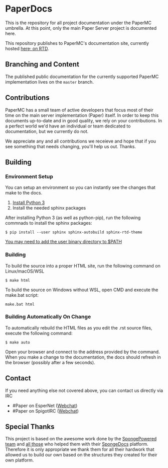 # PaperDocs
This is the repository for all project documentation under the PaperMC umbrella.
At this point, only the main Paper Server project is documented here.

This repository publishes to PaperMC's documentation site, currently hosted [here; on RTD](https://paper.readthedocs.io).

## Branching and Content

The published public documentation for the currently supported PaperMC implementation lives on the `master` branch.

## Contributions

PaperMC has a small team of active developers that focus most of their time on the main server implementation (Paper) itself. In order to keep this documents up-to-date and in good quality, we rely on your contributions. In a perfect world we'd have an individual or team dedicated to documentation, but we currently do not.

We appreciate any and all contributions we receieve and hope that if you see something that needs changing, you'll help us out. Thanks.

## Building

### Environment Setup

You can setup an environment so you can instantly see the changes that make to the docs.

1. [Install Python 3](https://www.python.org)
2. Install the needed sphinx packages

After installing Python 3 (as well as python-pip), run the following commnads to install the sphinx packages:

	$ pip install --user sphinx sphinx-autobuild sphinx-rtd-theme

[You may need to add the user binary directory to $PATH](https://packaging.python.org/tutorials/installing-packages/#installing-to-the-user-site)

### Building

To build the source into a proper HTML site, run the following command on Linux/macOS/WSL

	$ make html

To build the source on Windows without WSL, open CMD and execute the make.bat script:

	make.bat html

### Building Automatically On Change

To automatically rebuild the HTML files as you edit the .rst source files, execute the following command:

	$ make auto

Open your browser and connect to the address provided by the command. When you make a change to the documentation, the docs should refresh in the browser (possibly after a few seconds).

## Contact

If you need anything else not covered above, you can contact us directly via IRC

  + #Paper on EsperNet ([Webchat](https://webchat.esper.net/?channels=paper))
  + #Paper on SpigotIRC ([Webchat](http://elmer.spi.gt/iris/?channels=paper))

## Special Thanks
This project is based on the awesome work done by the [SpongePowered team](https://github.com/SpongePowered/) and [all those](https://github.com/SpongePowered/SpongeDocs/graphs/contributors) who helped them with their [SpongeDocs](https://github.com/SpongePowered/SpongeDocs) platform.
Therefore it is only appropriate we thank them for all their hardwork that allowed us to build our own based on the structures they created for their own platform.
